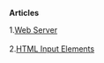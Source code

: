 **Articles**

1.[Web Server](https://web-server.hashnode.dev/web-server)<br/>
<br/>
2.[HTML Input Elements](https://web-server.hashnode.dev/html-input-elements)
